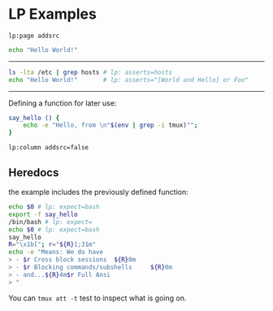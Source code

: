 # LP Examples

`lp:page addsrc`

```bash lp asserts=Hello fmt=xt_flat session=foo
echo "Hello World!"
```

<hr/>

```bash lp asserts=Hello fmt=xt_flat
ls -lta /etc | grep hosts # lp: asserts=hosts
echo "Hello World!"       # lp: asserts="[World and Hello] or Foo" 
```

<hr/>

Defining a function for later use:

```bash lp new_session=test
say_hello () { 
    echo -e "Hello, from \n"$(env | grep -i tmux)""; 
}
```

`lp:column addsrc=false`

## Heredocs

the example includes the  previously defined function:

```bash lp session=test asserts=TMUX
echo $0 # lp: expect=bash
export -f say_hello
/bin/bash # lp: expect=
echo $0 # lp: expect=bash
say_hello
R="\x1b["; r="${R}1;31m"
echo -e "Means: We do have
> - $r Cross block sessions  ${R}0m
> - $r Blocking commands/subshells     ${R}0m
> - and...${R}4m$r Full Ansi
> "
```

You can `tmux att -t` test to inspect what is going on.

